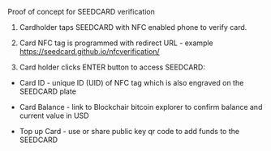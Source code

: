 Proof of concept for SEEDCARD verification

1. Cardholder taps SEEDCARD with NFC enabled phone to verify card.

2. Card NFC tag is programmed with redirect URL - example https://seedcard.github.io/nfcverification/

3. Card holder clicks ENTER button to access SEEDCARD:
   
- Card ID - unique ID (UID) of NFC tag which is also engraved on the SEEDCARD plate
 
- Card Balance - link to Blockchair bitcoin explorer to confirm balance and current value in USD

- Top up Card - use or share public key qr code to add funds to the SEEDCARD

   
